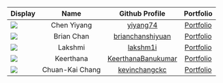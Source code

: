 
| Display                                             |      Name       |                       Github Profile                        |                Portfolio                |
|-----------------------------------------------------|:---------------:|:-----------------------------------------------------------:|:---------------------------------------:|
| ![](https://via.placeholder.com/100.png?text=Photo) |   Chen Yiyang   |           [yiyang74](https://github.com/yiyang74)           |      [Portfolio](team/yiyang74.md)      |
| ![](https://via.placeholder.com/100.png?text=Photo) |   Brian Chan    |   [brianchanshiyuan](https://github.com/brianchanshiyuan)   |  [Portfolio](team/brianchanshiyuan.md)  |
| ![](https://via.placeholder.com/100.png?text=Photo) |     Lakshmi     |           [lakshm1i](https://github.com/lakshm1i)           |      [Portfolio](team/lakshm1i.md)      |
| ![](https://via.placeholder.com/100.png?text=Photo) |    Keerthana    | [KeerthanaBanukumar](https://github.com/KeerthanaBanukumar) | [Portfolio](team/keerthanabanukumar.md) |
| ![](https://via.placeholder.com/100.png?text=Photo) | Chuan-Kai Chang |      [kevinchangckc](https://github.com/kevinchangckc)      |   [Portfolio](team/kevinchangckc.md)    |
